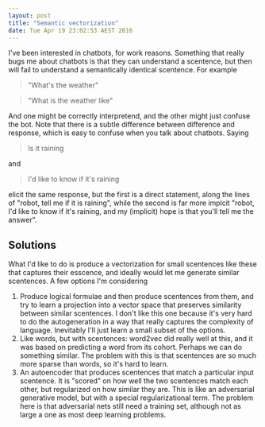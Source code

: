 ```yaml
---
layout: post
title: "Semantic vectorization"
date: Tue Apr 19 23:02:53 AEST 2016
---
```


I've been interested in chatbots, for work reasons. Something that really bugs me about
chatbots is that they can understand a scentence, but then will fail to understand a 
semantically identical scentence. For example 

> "What's the weather"

> "What is the weather like"

And one might be correctly interpretend, and the other might just confuse the bot. Note that
there is a subtle difference between difference and response, which is easy to confuse when
you talk about chatbots. Saying

> Is it raining

and

> I'd like to know if it's raining

elicit the same response, but the first is a direct statement, along the lines of "robot,
tell me if it is raining", while the second is far more implcit "robot, I'd like to know 
if it's raining, and my (implicit) hope is that you'll tell me the answer". 

Solutions
---------

What I'd like to do is produce a vectorization for small scentences like these that captures
their esscence, and ideally would let me generate similar scentences. A few options I'm 
considering

1. Produce logical formulae and then produce scentences from them, and try to learn a 
   projection into a vector space that preserves similarity between similar scentences.
   I don't like this one because it's very hard to do the autogeneration in a way that 
   really captures the complexity of language. Inevitably I'll just learn a small subset
   of the options.
2. Like words, but with scentences: word2vec did really well at this, and it was based 
   on predicting a word from its cohort. Perhaps we can do something similar. The problem
   with this is that scentences are so much more sparse than words, so it's hard to learn.
3. An autoencoder that produces scentences that match a particular input scentence. It is
   "scored" on how well the two scentences match each other, but regularized on how similar
   they are. This is like an adversarial generative model, but with a special regularizational
   term. The problem here is that adversarial nets still need a training set, although not
   as large a one as most deep learning problems.
